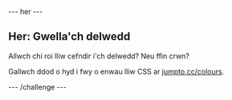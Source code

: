 \--- her \---

## Her: Gwella'ch delwedd

Allwch chi roi lliw cefndir i'ch delwedd? Neu ffin crwn?

Gallwch ddod o hyd i fwy o enwau lliw CSS ar <a href="http://jumpto.cc/colours" target="_blank">jumpto.cc/colours</a>.

\--- /challenge \---